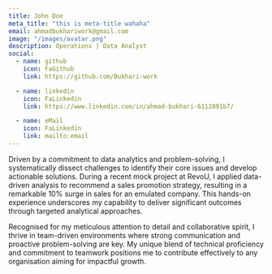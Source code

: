 ```yaml
---
title: John Doe
meta_title: "this is meta-title wahaha"
email: ahmadbukhariwork@gmail.com
image: "/images/avatar.png"
description: Operations | Data Analyst
social:
  - name: github
    icon: FaGithub
    link: https://github.com/Bukhari-work

  - name: linkedin
    icon: FaLinkedin
    link: https://www.linkedin.com/in/ahmad-bukhari-6112891b7/

  - name: eMail
    icon: FaLinkedin
    link: mailto:email
---
```


Driven by a commitment to data analytics and problem-solving, I systematically dissect challenges to identify their core issues and develop actionable solutions. During a recent mock project at RevoU, I applied data-driven analysis to recommend a sales promotion strategy, resulting in a remarkable 10% surge in sales for an emulated company. This hands-on experience underscores my capability to deliver significant outcomes through targeted analytical approaches.

Recognised for my meticulous attention to detail and collaborative spirit, I thrive in team-driven environments where strong communication and proactive problem-solving are key. My unique blend of technical proficiency and commitment to teamwork positions me to contribute effectively to any organisation aiming for impactful growth.
